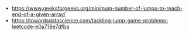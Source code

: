 * https://www.geeksforgeeks.org/minimum-number-of-jumps-to-reach-end-of-a-given-array/
* https://towardsdatascience.com/tackling-jump-game-problems-leetcode-e0a718e7dfba
